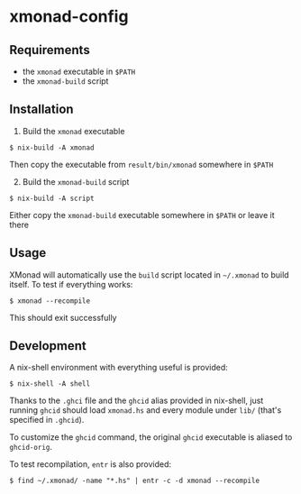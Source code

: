 # xmonad-config

## Requirements

- the `xmonad` executable in `$PATH`
- the `xmonad-build` script

## Installation

1. Build the `xmonad` executable

```
$ nix-build -A xmonad
```
Then copy the executable from `result/bin/xmonad` somewhere
in `$PATH`

2. Build the `xmonad-build` script

```
$ nix-build -A script
```

Either copy the `xmonad-build` executable somewhere in
`$PATH` or leave it there

## Usage

XMonad will automatically use the `build` script located
in `~/.xmonad` to build itself. To test if everything
works:

```
$ xmonad --recompile
```

This should exit successfully

## Development

A nix-shell environment with everything useful is provided:

```
$ nix-shell -A shell
```

Thanks to the `.ghci` file and the `ghcid` alias provided in
nix-shell, just running `ghcid` should load `xmonad.hs` and
every module under `lib/` (that's specified in `.ghcid`).

To customize the `ghcid` command, the original `ghcid` executable
is aliased to `ghcid-orig`.

To test recompilation, `entr` is also provided:

```
$ find ~/.xmonad/ -name "*.hs" | entr -c -d xmonad --recompile
```
